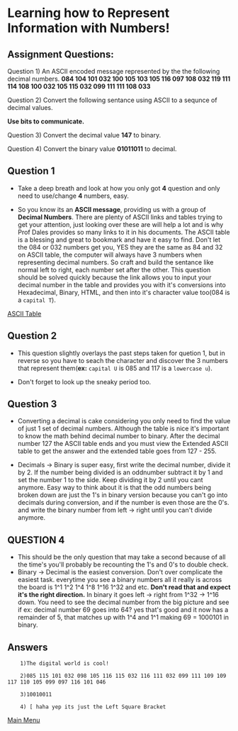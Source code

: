 # Learning how to Represent Information with Numbers!
## Assignment Questions:
Question 1) An ASCII encoded message represented by the the following decimal numbers. **084 104 101 032 100 105 103 105 116 097 108 032 119 111 114 108 100 032 105 115 032 099 111 111 108 033**

Question 2) Convert the following sentance using ASCII to a sequnce of decimal values.

**Use bits to communicate.**

Question 3) Convert the decimal value **147** to binary.

Question 4) Convert the binary value **01011011** to decimal.

## Question 1
- Take a deep breath and look at how you only got **4** question and only need to use/change **4** numbers, easy.

- So you know its an **ASCII message**, providing us with a group of **Decimal Numbers**. There are plenty of ASCII links and tables trying to get your attention, just looking over these are will help a lot and is why Prof Dales provides so many links to it in his documents. The ASCII table is a blessing and great to bookmark and have it easy to find. Don't let the 084 or 032 numbers get you, YES they are the same as 84 and 32 on ASCII table, the computer will always have 3 numbers when representing decimal numbers. So craft and build the sentance like normal left to right, each number set after the other. This question should be solved quickly because the link allows you to input your decimal number in the table and provides you with it's conversions into Hexadecimal, Binary, HTML, and then into it's character value too(084 is a `capital T`).

[ASCII Table](https://www.rapidtables.com/code/text/ascii-table.html)

## Question 2
- This question slightly overlays the past steps taken for quetion 1, but in reverse so you have to seach the character and discover the 3 numbers that represent them(**ex:** `capital U` is 085 and 117 is a `lowercase u`).

- Don't forget to look up the sneaky period too.

## Question 3
- Converting a decimal is cake considering you only need to find the value of just 1 set of decimal numbers. Although the table is nice it's important to know the math behind decimal number to binary. After the decimal number 127 the ASCII table ends and you must view the Extended ASCII table to get the answer and the extended table goes from 127 - 255.

- Decimals -> Binary is super easy, first write the decimal number, divide it by 2. If the number being divided is an oddnumber subtract it by 1 and set the number 1 to the side. Keep dividing it by 2 until you cant anymore. Easy way to think about it is that the odd numbers being broken down are just the 1's in binary version because you can't go into decimals during conversion, and if the number is even those are the 0's. and write the binary number from left -> right until you can't divide anymore.

## QUESTION 4
- This should be the only question that may take a second because of all the time's you'll probably be recounting the 1's and 0's to double check.
- Binary -> Decimal is the easiest conversion. Don't over complicate the easiest task. everytime you see a binary numbers all it really is across the board is 1^1 1^2 1^4 1^8 1^16 1^32 and etc. **Don't read that and expect it's the right direction.** In binary it goes left -> right from 1^32 -> 1^16 down. You need to see the decimal number from the big picture and see if ex: decimal number 69 goes into 64? yes that's good and it now has a remainder of 5, that matches up with 1^4 and 1^1 making 69 = 1000101 in binary. 
## Answers
        1)The digital world is cool!
        
        2)085 115 101 032 098 105 116 115 032 116 111 032 099 111 109 109 117 110 105 099 097 116 101 046

        3)10010011

        4) [ haha yep its just the Left Square Bracket

[Main Menu](Tutorial.md)